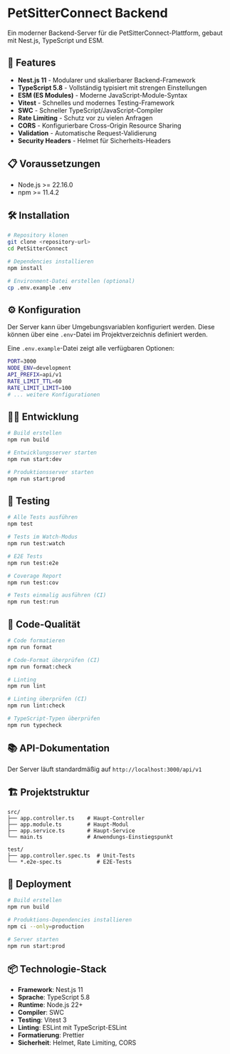 # PetSitterConnect Backend

Ein moderner Backend-Server für die PetSitterConnect-Plattform,
gebaut mit Nest.js, TypeScript und ESM.

## 🚀 Features

- **Nest.js 11** - Modularer und skalierbarer Backend-Framework
- **TypeScript 5.8** - Vollständig typisiert mit strengen Einstellungen
- **ESM (ES Modules)** - Moderne JavaScript-Module-Syntax
- **Vitest** - Schnelles und modernes Testing-Framework
- **SWC** - Schneller TypeScript/JavaScript-Compiler
- **Rate Limiting** - Schutz vor zu vielen Anfragen
- **CORS** - Konfigurierbare Cross-Origin Resource Sharing
- **Validation** - Automatische Request-Validierung
- **Security Headers** - Helmet für Sicherheits-Headers

## 📋 Voraussetzungen

- Node.js >= 22.16.0
- npm >= 11.4.2

## 🛠️ Installation

```bash
# Repository klonen
git clone <repository-url>
cd PetSitterConnect

# Dependencies installieren
npm install

# Environment-Datei erstellen (optional)
cp .env.example .env
```

## ⚙️ Konfiguration

Der Server kann über Umgebungsvariablen konfiguriert werden.
Diese können über eine `.env`-Datei im Projektverzeichnis definiert werden.

Eine `.env.example`-Datei zeigt alle verfügbaren Optionen:

```bash
PORT=3000
NODE_ENV=development
API_PREFIX=api/v1
RATE_LIMIT_TTL=60
RATE_LIMIT_LIMIT=100
# ... weitere Konfigurationen
```

## 🏃‍♂️ Entwicklung

```bash
# Build erstellen
npm run build

# Entwicklungsserver starten
npm run start:dev

# Produktionsserver starten
npm run start:prod
```

## 🧪 Testing

```bash
# Alle Tests ausführen
npm test

# Tests im Watch-Modus
npm run test:watch

# E2E Tests
npm run test:e2e

# Coverage Report
npm run test:cov

# Tests einmalig ausführen (CI)
npm run test:run
```

## 📝 Code-Qualität

```bash
# Code formatieren
npm run format

# Code-Format überprüfen (CI)
npm run format:check

# Linting
npm run lint

# Linting überprüfen (CI)
npm run lint:check

# TypeScript-Typen überprüfen
npm run typecheck
```

## 📚 API-Dokumentation

Der Server läuft standardmäßig auf `http://localhost:3000/api/v1`

## 🏗️ Projektstruktur

```text
src/
├── app.controller.ts    # Haupt-Controller
├── app.module.ts        # Haupt-Modul
├── app.service.ts       # Haupt-Service
└── main.ts              # Anwendungs-Einstiegspunkt

test/
├── app.controller.spec.ts  # Unit-Tests
└── *.e2e-spec.ts           # E2E-Tests
```

## 🚀 Deployment

```bash
# Build erstellen
npm run build

# Produktions-Dependencies installieren
npm ci --only=production

# Server starten
npm run start:prod
```

## 📦 Technologie-Stack

- **Framework**: Nest.js 11
- **Sprache**: TypeScript 5.8
- **Runtime**: Node.js 22+
- **Compiler**: SWC
- **Testing**: Vitest 3
- **Linting**: ESLint mit TypeScript-ESLint
- **Formatierung**: Prettier
- **Sicherheit**: Helmet, Rate Limiting, CORS
